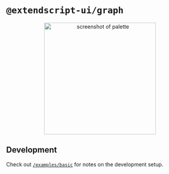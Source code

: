 # `@extendscript-ui/graph`

<p align="center">
  <img src="example.png" width="300" alt="screenshot of palette"/>
</p>

## Development

Check out [`/examples/basic`](/examples/basic) for notes on the development setup.

